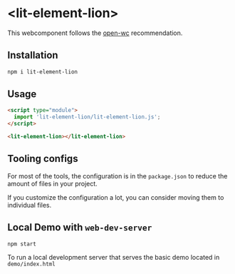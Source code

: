# \<lit-element-lion>

This webcomponent follows the [open-wc](https://github.com/open-wc/open-wc) recommendation.

## Installation

```bash
npm i lit-element-lion
```

## Usage

```html
<script type="module">
  import 'lit-element-lion/lit-element-lion.js';
</script>

<lit-element-lion></lit-element-lion>
```



## Tooling configs

For most of the tools, the configuration is in the `package.json` to reduce the amount of files in your project.

If you customize the configuration a lot, you can consider moving them to individual files.

## Local Demo with `web-dev-server`

```bash
npm start
```

To run a local development server that serves the basic demo located in `demo/index.html`
